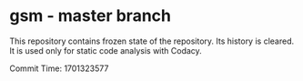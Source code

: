 # gsm - master branch

This repository contains frozen state of the repository.
Its history is cleared. It is used only for static code
analysis with Codacy.

Commit Time: 1701323577
